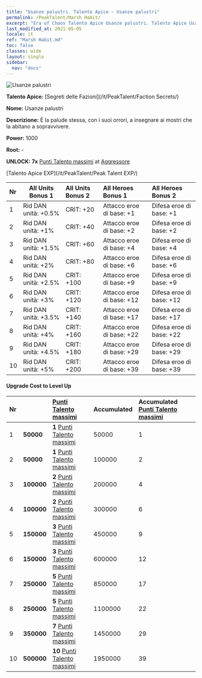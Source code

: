 ```yaml
---
title: "Usanze palustri. Talento Apice - Usanze palustri"
permalink: /PeakTalent/Marsh Habit/
excerpt: "Era of Chaos Talento Apice Usanze palustri. Talento Apice Usanze palustri. Usanze palustri"
last_modified_at: 2021-05-05
locale: it
ref: "Marsh Habit.md"
toc: false
classes: wide
layout: single
sidebar:
  nav: "docs"
---
```


  ![Usanze palustri](/images/pt/talent_3005.png)

  **Talento Apice:** [Segreti delle Fazioni](/it/PeakTalent/Faction Secrets/)

  **Nome:** Usanze palustri

  **Descrizione:** È la palude stessa, con i suoi orrori, a insegnare ai mostri che la abitano a sopravvivere.

  **Power:** 1000

  **Root:** -

  **UNLOCK: 7x** [Punti Talento massimi](/ItemsIT/con_934/) at [Aggressore](/it/PeakTalent/Aggressor/)

  [Talento Apice EXP](/it/PeakTalent/Peak Talent EXP/)

  | Nr | All Units Bonus 1 | All Units Bonus 2 | All Heroes Bonus 1 | All Heroes Bonus 2 |
  |:---|--------------|:-------------|:-------------|:-------------|
  | 1 | Rid DAN unità: +0.5% | CRIT: +20 | Attacco eroe di base: +1 | Difesa eroe di base: +1 |
  | 2 | Rid DAN unità: +1% | CRIT: +40 | Attacco eroe di base: +2 | Difesa eroe di base: +2 |
  | 3 | Rid DAN unità: +1.5% | CRIT: +60 | Attacco eroe di base: +4 | Difesa eroe di base: +4 |
  | 4 | Rid DAN unità: +2% | CRIT: +80 | Attacco eroe di base: +6 | Difesa eroe di base: +6 |
  | 5 | Rid DAN unità: +2.5% | CRIT: +100 | Attacco eroe di base: +9 | Difesa eroe di base: +9 |
  | 6 | Rid DAN unità: +3% | CRIT: +120 | Attacco eroe di base: +12 | Difesa eroe di base: +12 |
  | 7 | Rid DAN unità: +3.5% | CRIT: +140 | Attacco eroe di base: +17 | Difesa eroe di base: +17 |
  | 8 | Rid DAN unità: +4% | CRIT: +160 | Attacco eroe di base: +22 | Difesa eroe di base: +22 |
  | 9 | Rid DAN unità: +4.5% | CRIT: +180 | Attacco eroe di base: +29 | Difesa eroe di base: +29 |
  | 10 | Rid DAN unità: +5% | CRIT: +200 | Attacco eroe di base: +39 | Difesa eroe di base: +39 |


#### Upgrade Cost to Level Up

  | Nr | <i class="fas fa-coins"/> | [Punti Talento massimi](/ItemsIT/con_934/) | Accumulated <i class="fas fa-coins"/> | Accumulated [Punti Talento massimi](/ItemsIT/con_934/) |
  |:---|--------------|:-------------|:-------------|:-------------|
  | 1 | **50000** | **1** [Punti Talento massimi](/ItemsIT/con_934/) | 50000 | 1 |
  | 2 | **50000** | **1** [Punti Talento massimi](/ItemsIT/con_934/) | 100000 | 2 |
  | 3 | **100000** | **2** [Punti Talento massimi](/ItemsIT/con_934/) | 200000 | 4 |
  | 4 | **100000** | **2** [Punti Talento massimi](/ItemsIT/con_934/) | 300000 | 6 |
  | 5 | **150000** | **3** [Punti Talento massimi](/ItemsIT/con_934/) | 450000 | 9 |
  | 6 | **150000** | **3** [Punti Talento massimi](/ItemsIT/con_934/) | 600000 | 12 |
  | 7 | **250000** | **5** [Punti Talento massimi](/ItemsIT/con_934/) | 850000 | 17 |
  | 8 | **250000** | **5** [Punti Talento massimi](/ItemsIT/con_934/) | 1100000 | 22 |
  | 9 | **350000** | **7** [Punti Talento massimi](/ItemsIT/con_934/) | 1450000 | 29 |
  | 10 | **500000** | **10** [Punti Talento massimi](/ItemsIT/con_934/) | 1950000 | 39 |
